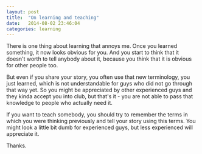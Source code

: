 ```yaml
---
layout: post
title:  "On learning and teaching"
date:   2014-08-02 23:46:04
categories: learning
---
```


There is one thing about learning that annoys me.
Once you learned something, it now looks obvious for you.
And you start to think that it doesn't worth to tell anybody about it, because you think that it is obvious for other people too.

But even if you share your story, you often use that new terminology, you just learned, which is not understandable for guys who did not go through that way yet. So you might be appreciated by other experienced guys and they kinda accept you into club, but that's it - you are not able to pass that knowledge to people who actually need it.

If you want to teach somebody, you should try to remember the terms in which you were thinking previously and tell your story using this terms. You might look a little bit dumb for experienced guys, but less experienced will appreciate it.

Thanks.
